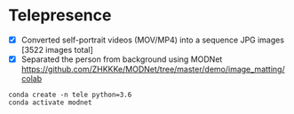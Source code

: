 # Telepresence

- [x] Converted self-portrait videos (MOV/MP4) into a sequence JPG images [3522 images total]
- [x] Separated the person from background using MODNet https://github.com/ZHKKKe/MODNet/tree/master/demo/image_matting/colab <br>
```
conda create -n tele python=3.6
conda activate modnet
```
